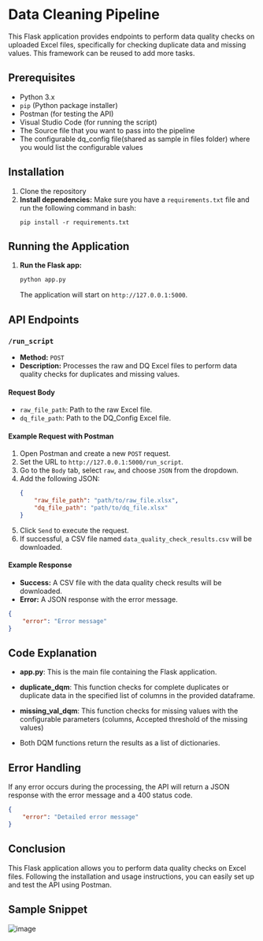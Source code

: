 # Data Cleaning Pipeline

This Flask application provides endpoints to perform data quality checks on uploaded Excel files, specifically for checking duplicate data and missing values. This framework can be reused to add more tasks. 

## Prerequisites

- Python 3.x
- `pip` (Python package installer)
- Postman (for testing the API)
- Visual Studio Code (for running the script)
- The Source file that you want to pass into the pipeline
- The configurable dq_config file(shared as sample in files folder) where you would list the configurable values
  
## Installation

1. Clone the repository
3. **Install dependencies:**
    Make sure you have a `requirements.txt` file and run the following command in bash:
    ```
    pip install -r requirements.txt
    ```

## Running the Application

1. **Run the Flask app:**
    ```bash
    python app.py
    ```
    The application will start on `http://127.0.0.1:5000`.

## API Endpoints

### `/run_script`

- **Method:** `POST`
- **Description:** Processes the raw and DQ Excel files to perform data quality checks for duplicates and missing values.

#### Request Body

- `raw_file_path`: Path to the raw Excel file.
- `dq_file_path`: Path to the DQ_Config Excel file.

#### Example Request with Postman

1. Open Postman and create a new `POST` request.
2. Set the URL to `http://127.0.0.1:5000/run_script`.
3. Go to the `Body` tab, select `raw`, and choose `JSON` from the dropdown.
4. Add the following JSON:
    ```json
    {
        "raw_file_path": "path/to/raw_file.xlsx",
        "dq_file_path": "path/to/dq_file.xlsx"
    }
    ```
5. Click `Send` to execute the request.
6. If successful, a CSV file named `data_quality_check_results.csv` will be downloaded.

#### Example Response

- **Success:** A CSV file with the data quality check results will be downloaded.
- **Error:** A JSON response with the error message.

```json
{
    "error": "Error message"
}
```

## Code Explanation

- **app.py**: This is the main file containing the Flask application.
- **duplicate_dqm**: This function checks for complete duplicates or duplicate data in the specified list of columns in the provided dataframe.
- **missing_val_dqm**: This function checks for missing values with the configurable parameters (columns, Accepted threshold of the missing values)

- Both DQM functions return the results as a list of dictionaries.
## Error Handling

If any error occurs during the processing, the API will return a JSON response with the error message and a 400 status code.

```json
{
    "error": "Detailed error message"
}
```

## Conclusion

This Flask application allows you to perform data quality checks on Excel files. Following the installation and usage instructions, you can easily set up and test the API using Postman.

## Sample Snippet
![image](https://github.com/user-attachments/assets/ef1f73e8-9b2c-4e0c-bf98-42350b57b1b7)

